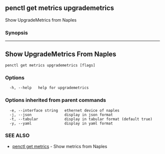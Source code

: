 ## penctl get metrics upgrademetrics

Show UpgradeMetrics from Naples

### Synopsis



---------------------------------
 Show UpgradeMetrics From Naples 
---------------------------------


```
penctl get metrics upgrademetrics [flags]
```

### Options

```
  -h, --help   help for upgrademetrics
```

### Options inherited from parent commands

```
  -e, --interface string   ethernet device of naples
  -j, --json               display in json format
  -t, --tabular            display in tabular format (default true)
  -y, --yaml               display in yaml format
```

### SEE ALSO
* [penctl get metrics](penctl_get_metrics.md)	 - Show metrics from Naples

